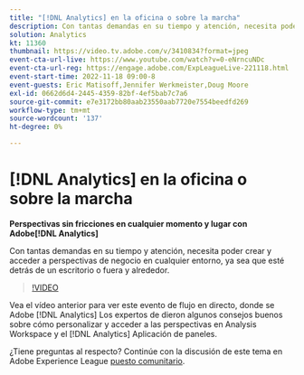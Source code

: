 ```yaml
---
title: "[!DNL Analytics] en la oficina o sobre la marcha"
description: Con tantas demandas en su tiempo y atención, necesita poder crear y acceder a perspectivas de negocio en cualquier entorno, ya sea que esté detrás de un escritorio o fuera y alrededor.
solution: Analytics
kt: 11360
thumbnail: https://video.tv.adobe.com/v/3410834?format=jpeg
event-cta-url-live: https://www.youtube.com/watch?v=0-eNrncuNDc
event-cta-url-reg: https://engage.adobe.com/ExpLeagueLive-221118.html
event-start-time: 2022-11-18 09:00-8
event-guests: Eric Matisoff,Jennifer Werkmeister,Doug Moore
exl-id: 0662d6d4-2445-4359-82bf-4ef5bab7c7a6
source-git-commit: e7e3172bb80aab23550aab7720e7554beedfd269
workflow-type: tm+mt
source-wordcount: '137'
ht-degree: 0%

---
```


# [!DNL Analytics] en la oficina o sobre la marcha

**Perspectivas sin fricciones en cualquier momento y lugar con Adobe[!DNL Analytics]**

Con tantas demandas en su tiempo y atención, necesita poder crear y acceder a perspectivas de negocio en cualquier entorno, ya sea que esté detrás de un escritorio o fuera y alrededor.

>[!VIDEO](https://video.tv.adobe.com/v/3410834/?quality=12&learn=on)

Vea el vídeo anterior para ver este evento de flujo en directo, donde se Adobe [!DNL Analytics] Los expertos de dieron algunos consejos buenos sobre cómo personalizar y acceder a las perspectivas en Analysis Workspace y el [!DNL Analytics] Aplicación de paneles.

¿Tiene preguntas al respecto? Continúe con la discusión de este tema en Adobe Experience League [puesto comunitario](https://experienceleaguecommunities.adobe.com/t5/adobe-analytics-discussions/experience-league-live-post-session-discussion-analytics-in-the/m-p/558787#M3037).
